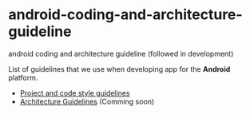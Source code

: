 # android-coding-and-architecture-guideline
android coding and architecture guideline (followed in development)

List of guidelines that we use when developing app for the __Android__ platform. 

* [Project and code style guidelines](project_and_code.md)
* [Architecture Guidelines](android_architecture.md)  (Comming soon)
